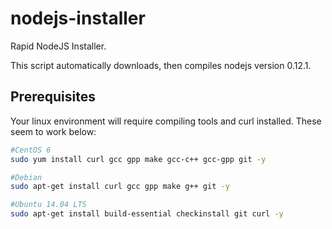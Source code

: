# nodejs-installer
Rapid NodeJS Installer.

This script automatically downloads, then compiles nodejs version 0.12.1.

## Prerequisites

Your linux environment will require compiling tools and curl installed.  These seem to work below:


```bash
#CentOS 6
sudo yum install curl gcc gpp make gcc-c++ gcc-gpp git -y

#Debian
sudo apt-get install curl gcc gpp make g++ git -y

#Ubuntu 14.04 LTS
sudo apt-get install build-essential checkinstall git curl -y
```
